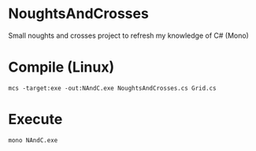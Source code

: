 # NoughtsAndCrosses
Small noughts and crosses project to refresh my knowledge of C# (Mono)
# Compile (Linux)
`mcs -target:exe -out:NAndC.exe NoughtsAndCrosses.cs Grid.cs`
# Execute
`mono NAndC.exe`